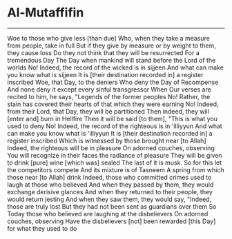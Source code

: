 # Al-Mutaffifin
---
Woe to those who give less [than due]
Who, when they take a measure from people, take in full
But if they give by measure or by weight to them, they cause loss
Do they not think that they will be resurrected
For a tremendous Day
The Day when mankind will stand before the Lord of the worlds
No! Indeed, the record of the wicked is in sijjeen
And what can make you know what is sijjeen
It is [their destination recorded in] a register inscribed
Woe, that Day, to the deniers
Who deny the Day of Recompense
And none deny it except every sinful transgressor
When Our verses are recited to him, he says, "Legends of the former peoples
No! Rather, the stain has covered their hearts of that which they were earning
No! Indeed, from their Lord, that Day, they will be partitioned
Then indeed, they will [enter and] burn in Hellfire
Then it will be said [to them], "This is what you used to deny
No! Indeed, the record of the righteous is in 'illiyyun
And what can make you know what is 'illiyyun
It is [their destination recorded in] a register inscribed
Which is witnessed by those brought near [to Allah]
Indeed, the righteous will be in pleasure
On adorned couches, observing
You will recognize in their faces the radiance of pleasure
They will be given to drink [pure] wine [which was] sealed
The last of it is musk. So for this let the competitors compete
And its mixture is of Tasneem
A spring from which those near [to Allah] drink
Indeed, those who committed crimes used to laugh at those who believed
And when they passed by them, they would exchange derisive glances
And when they returned to their people, they would return jesting
And when they saw them, they would say, "Indeed, those are truly lost
But they had not been sent as guardians over them
So Today those who believed are laughing at the disbelievers
On adorned couches, observing
Have the disbelievers [not] been rewarded [this Day] for what they used to do

